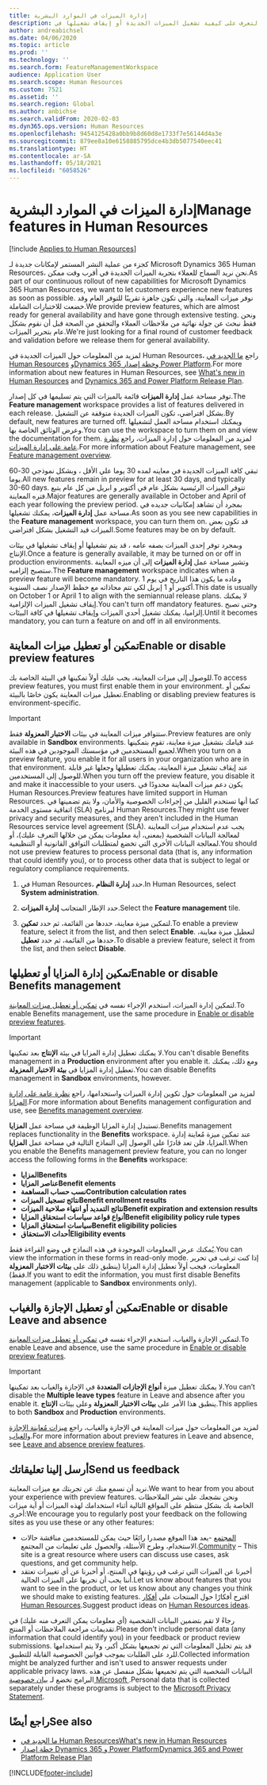 ```yaml
---
title: إدارة الميزات في الموارد البشرية
description: التعرف على كيفية تشغيل الميزات الجديدة أو إيقاف تشغيلها في Dynamics 365 Human Resources.
author: andreabichsel
ms.date: 04/06/2020
ms.topic: article
ms.prod: ''
ms.technology: ''
ms.search.form: FeatureManagementWorkspace
audience: Application User
ms.search.scope: Human Resources
ms.custom: 7521
ms.assetid: ''
ms.search.region: Global
ms.author: anbichse
ms.search.validFrom: 2020-02-03
ms.dyn365.ops.version: Human Resources
ms.openlocfilehash: 9454125428a0bb9b8d60d8e1733f7e56144d4a3e
ms.sourcegitcommit: 879ee8a10e6158885795dce4b3db5077540eec41
ms.translationtype: HT
ms.contentlocale: ar-SA
ms.lasthandoff: 05/18/2021
ms.locfileid: "6058526"
---
```

# <a name="manage-features-in-human-resources"></a><span data-ttu-id="c7b53-103">إدارة الميزات في الموارد البشرية</span><span class="sxs-lookup"><span data-stu-id="c7b53-103">Manage features in Human Resources</span></span>

[!include [Applies to Human Resources](../includes/applies-to-hr.md)]

<span data-ttu-id="c7b53-104">كجزء من عملية النشر المستمر لإمكانات جديدة لـ Microsoft Dynamics 365 Human Resources، نحن نريد السماح للعملاء بتجربة الميزات الجديدة في أقرب وقت ممكن.</span><span class="sxs-lookup"><span data-stu-id="c7b53-104">As part of our continuous rollout of new capabilities for Microsoft Dynamics 365 Human Resources, we want to let customers experience new features as soon as possible.</span></span> <span data-ttu-id="c7b53-105">نوفر ميزات المعاينة، والتي تكون جاهزة تقريبًا للتوفر العام وقد خضعت للاختبارات الشاملة.</span><span class="sxs-lookup"><span data-stu-id="c7b53-105">We provide preview features, which are almost ready for general availability and have gone through extensive testing.</span></span> <span data-ttu-id="c7b53-106">ونحن فقط نبحث عن جولة نهائية من ملاحظات العملاء والتحقق من الصحة قبل أن نقوم بشكل عام بتحرير الميزات.</span><span class="sxs-lookup"><span data-stu-id="c7b53-106">We're just looking for a final round of customer feedback and validation before we release them for general availability.</span></span>

<span data-ttu-id="c7b53-107">لمزيد من المعلومات حول الميزات الجديدة في Human Resources، راجع [ما الجديد في Human Resources](hr-admin-whats-new.md) و[Dynamics 365 وخطة إصدار Power Platform](/dynamics365/release-plans/?panel=products1#pivot=products).</span><span class="sxs-lookup"><span data-stu-id="c7b53-107">For more information about new features in Human Resources, see [What's new in Human Resources](hr-admin-whats-new.md) and [Dynamics 365 and Power Platform Release Plan](/dynamics365/release-plans/?panel=products1#pivot=products).</span></span>

<span data-ttu-id="c7b53-108">توفر مساحة عمل **إدارة الميزات** قائمة بالميزات التي يتم تسليمها في كل إصدار.</span><span class="sxs-lookup"><span data-stu-id="c7b53-108">The **Feature management** workspace provides a list of features delivered in each release.</span></span> <span data-ttu-id="c7b53-109">بشكل افتراضي، تكون الميزات الجديدة متوقفة عن التشغيل.</span><span class="sxs-lookup"><span data-stu-id="c7b53-109">By default, new features are turned off.</span></span> <span data-ttu-id="c7b53-110">ويمكنك استخدام مساحة العمل لتشغيلها وعرض الوثائق الخاصة بها.</span><span class="sxs-lookup"><span data-stu-id="c7b53-110">You can use the workspace to turn them on and view the documentation for them.</span></span> <span data-ttu-id="c7b53-111">لمزيد من المعلومات حول إدارة الميزات، راجع [نظرة عامة على إدارة الميزات](../fin-ops-core/fin-ops/get-started/feature-management/feature-management-overview.md).</span><span class="sxs-lookup"><span data-stu-id="c7b53-111">For more information about Feature management, see [Feature management overview](../fin-ops-core/fin-ops/get-started/feature-management/feature-management-overview.md).</span></span>

<span data-ttu-id="c7b53-112">تبقي كافة الميزات الجديدة في معاينه لمده 30 يوما علي الأقل ، وبشكل نموذجي 30-60 يوما.</span><span class="sxs-lookup"><span data-stu-id="c7b53-112">All new features remain in preview for at least 30 days, and typically 30-60 days.</span></span> <span data-ttu-id="c7b53-113">تتوفر الميزات الرئيسية بشكل عام في أكتوبر و ابريل من كل عام يتبع فتره المعاينة.</span><span class="sxs-lookup"><span data-stu-id="c7b53-113">Major features are generally available in October and April of each year following the preview period.</span></span> <span data-ttu-id="c7b53-114">بمجرد أن تشاهد إمكانيات جديده في مساحة عمل **إدارة الميزات**، يمكنك تشغيلها.</span><span class="sxs-lookup"><span data-stu-id="c7b53-114">As soon as you see new capabilities in the **Feature management** workspace, you can turn them on.</span></span> <span data-ttu-id="c7b53-115">قد تكون بعض الميزات قيد التشغيل بشكل افتراضي.</span><span class="sxs-lookup"><span data-stu-id="c7b53-115">Some features may be on by default.</span></span>

<span data-ttu-id="c7b53-116">وبمجرد توفر إحدى الميزات بصفه عامه ، قد يتم تشغيلها أو إيقاف تشغيلها في بيئات الإنتاج.</span><span class="sxs-lookup"><span data-stu-id="c7b53-116">Once a feature is generally available, it may be turned on or off in production environments.</span></span> <span data-ttu-id="c7b53-117">وتشير مساحة عمل **إدارة الميزات** إلى أن ميزه المعاينة ستصبح إلزاميه.</span><span class="sxs-lookup"><span data-stu-id="c7b53-117">The **Feature management** workspace indicates when a preview feature will become mandatory.</span></span> <span data-ttu-id="c7b53-118">وعاده ما يكون هذا التاريخ في يوم 1 أكتوبر أو 1 إبريل لكي تتم محاذاته مع خطط الإصدار نصف السنوية.</span><span class="sxs-lookup"><span data-stu-id="c7b53-118">This date is usually on October 1 or April 1 to align with the semiannual release plans.</span></span> <span data-ttu-id="c7b53-119">لا يمكنك إيقاف تشغيل الميزات الإلزامية.</span><span class="sxs-lookup"><span data-stu-id="c7b53-119">You can't turn off mandatory features.</span></span> <span data-ttu-id="c7b53-120">وحتى تصبح إلزاميا، يمكنك تشغيل أحدي الميزات وإيقاف تشغيلها في كافة البيئات.</span><span class="sxs-lookup"><span data-stu-id="c7b53-120">Until it becomes mandatory, you can turn a feature on and off in all environments.</span></span>

## <a name="enable-or-disable-preview-features"></a><span data-ttu-id="c7b53-121">تمكين أو تعطيل ميزات المعاينة</span><span class="sxs-lookup"><span data-stu-id="c7b53-121">Enable or disable preview features</span></span>

<span data-ttu-id="c7b53-122">للوصول إلى ميزات المعاينة، يجب عليك أولاً تمكينها في البيئة الخاصة بك.</span><span class="sxs-lookup"><span data-stu-id="c7b53-122">To access preview features, you must first enable them in your environment.</span></span> <span data-ttu-id="c7b53-123">تمكين أو تعطيل ميزات المعاينة يكون خاصًا بالبيئة.</span><span class="sxs-lookup"><span data-stu-id="c7b53-123">Enabling or disabling preview features is environment-specific.</span></span>

> [!IMPORTANT]
> <span data-ttu-id="c7b53-124">ستتوافر ميزات المعاينة في بيئات **الاختبار المعزولة** فقط.</span><span class="sxs-lookup"><span data-stu-id="c7b53-124">Preview features are only available in **Sandbox** environments.</span></span> <span data-ttu-id="c7b53-125">عند قيامك بتشغيل ميزة معاينة، تقوم بتمكينها لجميع المستخدمين في مؤسستك الموجودين في هذه البيئة.</span><span class="sxs-lookup"><span data-stu-id="c7b53-125">When you turn on a preview feature, you enable it for all users in your organization who are in that environment.</span></span> <span data-ttu-id="c7b53-126">عند إيقاف تشغيل ميزة المعاينة، يمكنك تعطيلها وجعلها غير قابلة للوصول إلى المستخدمين.</span><span class="sxs-lookup"><span data-stu-id="c7b53-126">When you turn off the preview feature, you disable it and make it inaccessible to your users.</span></span> <span data-ttu-id="c7b53-127">يكون دعم ميزات المعاينة محدودًا في Human Resources.</span><span class="sxs-lookup"><span data-stu-id="c7b53-127">Preview features have limited support in Human Resources.</span></span> <span data-ttu-id="c7b53-128">كما أنها تستخدم القليل من إجراءات الخصوصية والأمان، ولا يتم تضمينها في اتفاقية مستوى الخدمة (SLA) لبرنامج Human Resources.</span><span class="sxs-lookup"><span data-stu-id="c7b53-128">They might use fewer privacy and security measures, and they aren't included in the Human Resources service level agreement (SLA).</span></span> <span data-ttu-id="c7b53-129">يجب عدم استخدام ميزات المعاينة لمعالجة البيانات الشخصية (بمعنى، أية معلومات يمكن من خلالها التعرف عليك)، أو لمعالجة البيانات الأخرى التي تخضع لمتطلبات التوافق القانونية أو التنظيمية.</span><span class="sxs-lookup"><span data-stu-id="c7b53-129">You should not use preview features to process personal data (that is, any information that could identify you), or to process other data that is subject to legal or regulatory compliance requirements.</span></span>

1. <span data-ttu-id="c7b53-130">في Human Resources، حدد **إدارة النظام**.</span><span class="sxs-lookup"><span data-stu-id="c7b53-130">In Human Resources, select **System administration**.</span></span>

2. <span data-ttu-id="c7b53-131">حدد الإطار المتجانب **إدارة الميزات**.</span><span class="sxs-lookup"><span data-stu-id="c7b53-131">Select the **Feature management** tile.</span></span>

3. <span data-ttu-id="c7b53-132">لتمكين ميزة معاينة، حددها من القائمة، ثم حدد **تمكين**.</span><span class="sxs-lookup"><span data-stu-id="c7b53-132">To enable a preview feature, select it from the list, and then select **Enable**.</span></span> <span data-ttu-id="c7b53-133">لتعطيل ميزة معاينة، حددها من القائمة، ثم حدد **تعطيل**.</span><span class="sxs-lookup"><span data-stu-id="c7b53-133">To disable a preview feature, select it from the list, and then select **Disable**.</span></span>

## <a name="enable-or-disable-benefits-management"></a><span data-ttu-id="c7b53-134">تمكين إدارة المزايا أو تعطيلها</span><span class="sxs-lookup"><span data-stu-id="c7b53-134">Enable or disable Benefits management</span></span>

<span data-ttu-id="c7b53-135">لتمكين إدارة الميزات، استخدم الإجراء نفسه في [تمكين أو تعطيل ميزات المعاينة‬](hr-admin-manage-features.md?enable-or-disable-preview-features).</span><span class="sxs-lookup"><span data-stu-id="c7b53-135">To enable Benefits management, use the same procedure in [Enable or disable preview features](hr-admin-manage-features.md?enable-or-disable-preview-features).</span></span>

> [!IMPORTANT]
> <span data-ttu-id="c7b53-136">لا يمكنك تعطيل إدارة المزايا في بيئة **الإنتاج** بعد تمكينها.</span><span class="sxs-lookup"><span data-stu-id="c7b53-136">You can't disable Benefits management in a **Production** environment after you enable it.</span></span> <span data-ttu-id="c7b53-137">ومع ذلك، يمكنك تعطيل إدارة المزايا في **بيئة الاختبار المعزولة**.</span><span class="sxs-lookup"><span data-stu-id="c7b53-137">You can disable Benefits management in **Sandbox** environments, however.</span></span>

<span data-ttu-id="c7b53-138">لمزيد من المعلومات حول تكوين إدارة الميزات واستخدامها، راجع [نظرة عامة على إدارة المزايا](hr-benefits-management-overview.md).</span><span class="sxs-lookup"><span data-stu-id="c7b53-138">For more information about Benefits management configuration and use, see [Benefits management overview](hr-benefits-management-overview.md).</span></span>

<span data-ttu-id="c7b53-139">تستبدل إدارة المزايا الوظيفة في مساحة عمل **المزايا**.</span><span class="sxs-lookup"><span data-stu-id="c7b53-139">Benefits management replaces functionality in the **Benefits** workspace.</span></span> <span data-ttu-id="c7b53-140">عند تمكين ميزة مُعاينة إدارة المزايا، فلن تعد قادرًا على الوصول إلى النماذج التالية في مساحة عمل **المزايا**.</span><span class="sxs-lookup"><span data-stu-id="c7b53-140">When you enable the Benefits management preview feature, you can no longer access the following forms in the **Benefits** workspace:</span></span>

- <span data-ttu-id="c7b53-141">**المزايا**</span><span class="sxs-lookup"><span data-stu-id="c7b53-141">**Benefits**</span></span>
- <span data-ttu-id="c7b53-142">**عناصر المزايا**</span><span class="sxs-lookup"><span data-stu-id="c7b53-142">**Benefit elements**</span></span>
- <span data-ttu-id="c7b53-143">**نسب حساب المساهمة**</span><span class="sxs-lookup"><span data-stu-id="c7b53-143">**Contribution calculation rates**</span></span>
- <span data-ttu-id="c7b53-144">**نتائج تسجيل الميزات**</span><span class="sxs-lookup"><span data-stu-id="c7b53-144">**Benefit enrollment results**</span></span>
- <span data-ttu-id="c7b53-145">**نتائج التمديد أو انتهاء صلاحية الميزات**</span><span class="sxs-lookup"><span data-stu-id="c7b53-145">**Benefit expiration and extension results**</span></span>
- <span data-ttu-id="c7b53-146">**أنواع قواعد سياسات استحقاق المزايا**</span><span class="sxs-lookup"><span data-stu-id="c7b53-146">**Benefit eligibility policy rule types**</span></span>
- <span data-ttu-id="c7b53-147">**سياسات استحقاق المزايا**</span><span class="sxs-lookup"><span data-stu-id="c7b53-147">**Benefit eligibility policies**</span></span>
- <span data-ttu-id="c7b53-148">**أحداث الاستحقاق**</span><span class="sxs-lookup"><span data-stu-id="c7b53-148">**Eligibility events**</span></span>

<span data-ttu-id="c7b53-149">يُمكنك عرض المعلومات الموجودة في هذه النماذج في وضع القراءة فقط.</span><span class="sxs-lookup"><span data-stu-id="c7b53-149">You can view the information in these forms in read-only mode.</span></span> <span data-ttu-id="c7b53-150">إذا كنت ترغب في تحرير المعلومات، فيجب أولاً تعطيل إدارة المزايا (ينطبق ذلك على **بيئات الاختبار المعزولة** فقط).</span><span class="sxs-lookup"><span data-stu-id="c7b53-150">If you want to edit the information, you must first disable Benefits management (applicable to **Sandbox** environments only).</span></span>

## <a name="enable-or-disable-leave-and-absence"></a><span data-ttu-id="c7b53-151">تمكين أو تعطيل الإجازة والغياب</span><span class="sxs-lookup"><span data-stu-id="c7b53-151">Enable or disable Leave and absence</span></span>

<span data-ttu-id="c7b53-152">لتمكين الإجازة والغياب، استخدم الإجراء نفسه في [تمكين أو تعطيل ميزات المعاينة‬](hr-admin-manage-features.md?enable-or-disable-preview-features).</span><span class="sxs-lookup"><span data-stu-id="c7b53-152">To enable Leave and absence, use the same procedure in [Enable or disable preview features](hr-admin-manage-features.md?enable-or-disable-preview-features).</span></span>

> [!IMPORTANT]
> <span data-ttu-id="c7b53-153">لا يمكنك تعطيل ميزة **أنواع الإجازات المتعددة** في الإجازة والغياب بعد تمكينها.</span><span class="sxs-lookup"><span data-stu-id="c7b53-153">You can’t disable the **Multiple leave types** feature in Leave and absence after you enable it.</span></span> <span data-ttu-id="c7b53-154">ينطبق هذا الأمر على **بيئات الاختبار المعزولة** وعلى بيئات **الإنتاج**.</span><span class="sxs-lookup"><span data-stu-id="c7b53-154">This applies to both **Sandbox** and **Production** environments.</span></span>

<span data-ttu-id="c7b53-155">لمزيد من المعلومات حول ميزات المعاينة في الإجازة والغياب، راجع [ميزات مُعاينة الإجازة والغياب‬](hr-leave-and-absence-overview.md?leave-and-absence-preview-features).</span><span class="sxs-lookup"><span data-stu-id="c7b53-155">For more information about preview features in Leave and absence, see [Leave and absence preview features](hr-leave-and-absence-overview.md?leave-and-absence-preview-features).</span></span>

## <a name="send-us-feedback"></a><span data-ttu-id="c7b53-156">أرسل إلينا تعليقاتك</span><span class="sxs-lookup"><span data-stu-id="c7b53-156">Send us feedback</span></span>

<span data-ttu-id="c7b53-157">نريد أن نسمع منك عن تجربتك مع ميزات المعاينة.</span><span class="sxs-lookup"><span data-stu-id="c7b53-157">We want to hear from you about your experience with preview features.</span></span> <span data-ttu-id="c7b53-158">ونحن نشجعك على نشر الملاحظات الخاصة بك بشكل منتظم على المواقع التالية أثناء استخدامك لهذه الميزات أو أية ميزات أخرى:</span><span class="sxs-lookup"><span data-stu-id="c7b53-158">We encourage you to regularly post your feedback on the following sites as you use these or any other features:</span></span>

- <span data-ttu-id="c7b53-159">[المجتمع](https://community.dynamics.com/enterprise/f/759?pi53869=0&category=Talent) -يعد هذا الموقع مصدرا رائعًا حيث يمكن للمستخدمين مناقشة حالات الاستخدام، وطرح الأسئلة، والحصول على تعليمات من المجتمع.</span><span class="sxs-lookup"><span data-stu-id="c7b53-159">[Community](https://community.dynamics.com/enterprise/f/759?pi53869=0&category=Talent) – This site is a great resource where users can discuss use cases, ask questions, and get community help.</span></span>
- <span data-ttu-id="c7b53-160">أخبرنا عن الميزات التي ترغب في رؤيتها في المنتج، أو أخبرنا عن أي تغييرات تعتقد أننا يجب أن نجريها على الميزات الحالية.</span><span class="sxs-lookup"><span data-stu-id="c7b53-160">Let us know about features that you want to see in the product, or let us know about any changes you think we should make to existing features.</span></span> <span data-ttu-id="c7b53-161">اقترح أفكارًا حول المنتجات على [أفكار Human Resources](https://powerusers.microsoft.com/t5/Ideas-for-Human-Resources/idb-p/HumanResources).</span><span class="sxs-lookup"><span data-stu-id="c7b53-161">Suggest product ideas on [Human Resources ideas](https://powerusers.microsoft.com/t5/Ideas-for-Human-Resources/idb-p/HumanResources).</span></span>
    
<span data-ttu-id="c7b53-162">رجاءً لا تقم بتضمين البيانات الشخصية (أي معلومات يمكن التعرف منه عليك) في تقديمات مراجعة الملاحظات أو المنتج.</span><span class="sxs-lookup"><span data-stu-id="c7b53-162">Please don't include personal data (any information that could identify you) in your feedback or product review submissions.</span></span> <span data-ttu-id="c7b53-163">قد يتم تحليل المعلومات التي تم تجميعها بشكل أكبر، ولا يتم استخدامها للرد على الطلبات بموجب قوانين الخصوصية القابلة للتطبيق.</span><span class="sxs-lookup"><span data-stu-id="c7b53-163">Collected information might be analyzed further and isn't used to answer requests under applicable privacy laws.</span></span> <span data-ttu-id="c7b53-164">البيانات الشخصية التي يتم تجميعها بشكل منفصل عن هذه البرامج تخضع لـ [بيان خصوصية Microsoft ](https://privacy.microsoft.com/privacystatement).</span><span class="sxs-lookup"><span data-stu-id="c7b53-164">Personal data that is collected separately under these programs is subject to the [Microsoft Privacy Statement](https://privacy.microsoft.com/privacystatement).</span></span>

## <a name="see-also"></a><span data-ttu-id="c7b53-165">راجع أيضًا</span><span class="sxs-lookup"><span data-stu-id="c7b53-165">See also</span></span>

- [<span data-ttu-id="c7b53-166">ما الجديد في Human Resources</span><span class="sxs-lookup"><span data-stu-id="c7b53-166">What's new in Human Resources</span></span>](hr-admin-whats-new.md)
- [<span data-ttu-id="c7b53-167">خطة إصدار Dynamics 365 و Power Platform</span><span class="sxs-lookup"><span data-stu-id="c7b53-167">Dynamics 365 and Power Platform Release Plan</span></span>](/dynamics365/release-plans/?panel=products1#pivot=products)

[!INCLUDE[footer-include](../includes/footer-banner.md)]